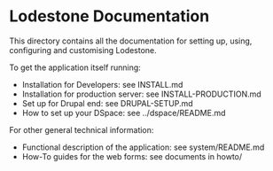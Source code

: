 # Lodestone Documentation

This directory contains all the documentation for setting up, using, configuring
and customising Lodestone.

To get the application itself running:

* Installation for Developers: see INSTALL.md
* Installation for production server: see INSTALL-PRODUCTION.md
* Set up for Drupal end: see DRUPAL-SETUP.md
* How to set up your DSpace: see ../dspace/README.md

For other general technical information:

* Functional description of the application: see system/README.md
* How-To guides for the web forms: see documents in howto/